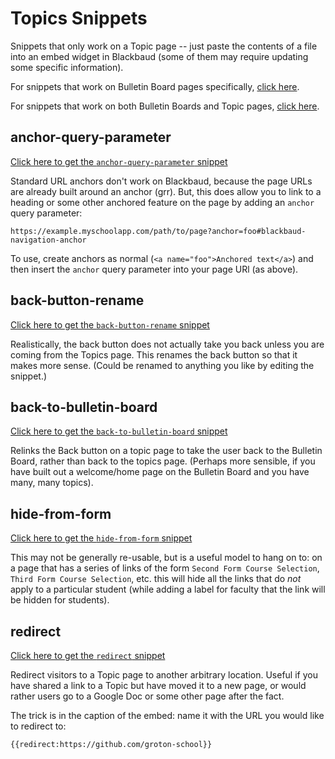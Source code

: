 # Topics Snippets

Snippets that only work on a Topic page -- just paste the contents of a file into an embed widget in Blackbaud (some of them may require updating some specific information).

For snippets that work on Bulletin Board pages specifically, [click here](../bulletin-board#bulletin-board-snippets).

For snippets that work on both Bulletin Boards and Topic pages, [click here](../_shared#shared-snippets).

## anchor-query-parameter

[Click here to get the `anchor-query-parameter` snippet](./anchor-query-parameter.html)

Standard URL anchors don't work on Blackbaud, because the page URLs are already built around an anchor (grr). But, this does allow you to link to a heading or some other anchored feature on the page by adding an `anchor` query parameter:

```
https://example.myschoolapp.com/path/to/page?anchor=foo#blackbaud-navigation-anchor
```

To use, create anchors as normal (`<a name="foo">Anchored text</a>`) and then insert the `anchor` query parameter into your page URl (as above).

## back-button-rename

[Click here to get the `back-button-rename` snippet](./back-button-rename.html)

Realistically, the back button does not actually take you back unless you are coming from the Topics page. This renames the back button so that it makes more sense. (Could be renamed to anything you like by editing the snippet.)

## back-to-bulletin-board

[Click here to get the `back-to-bulletin-board` snippet](./back-to-bulletin-board.html)

Relinks the Back button on a topic page to take the user back to the Bulletin Board, rather than back to the topics page. (Perhaps more sensible, if you have built out a welcome/home page on the Bulletin Board and you have many, many topics).

## hide-from-form

[Click here to get the `hide-from-form` snippet](./hide-from-form.html)

This may not be generally re-usable, but is a useful model to hang on to: on a page that has a series of links of the form `Second Form Course Selection`, `Third Form Course Selection`, etc. this will hide all the links that do _not_ apply to a particular student (while adding a label for faculty that the link will be hidden for students).

## redirect

[Click here to get the `redirect` snippet](./redirect.html)

Redirect visitors to a Topic page to another arbitrary location. Useful if you have shared a link to a Topic but have moved it to a new page, or would rather users go to a Google Doc or some other page after the fact.

The trick is in the caption of the embed: name it with the URL you would like to redirect to:

```
{{redirect:https://github.com/groton-school}}
```
